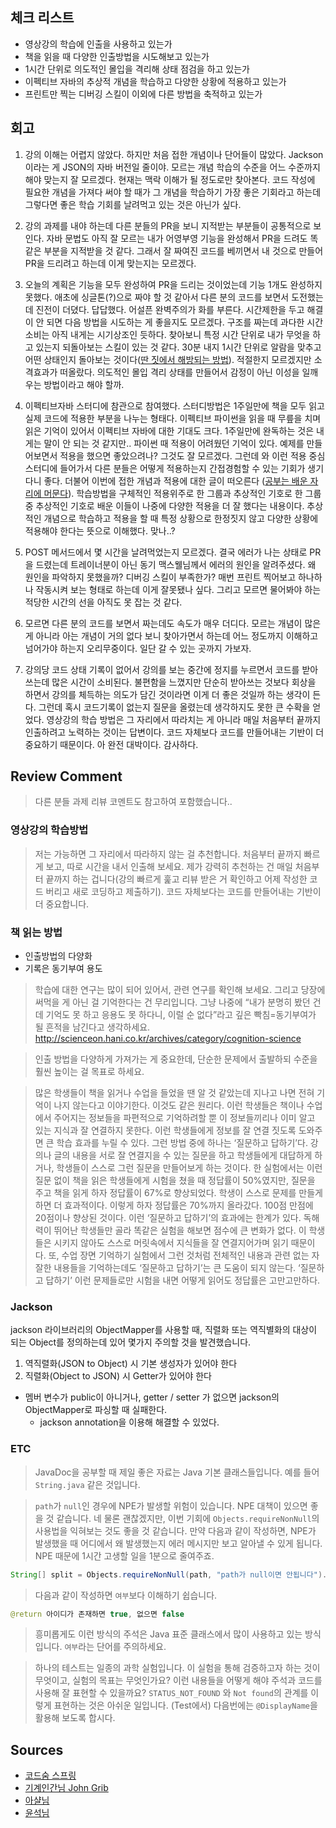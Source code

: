 ## 체크 리스트

- 영상강의 학습에 인출을 사용하고 있는가
- 책을 읽을 때 다양한 인출방법을 시도해보고 있는가
- 1시간 단위로 의도적인 몰입을 격리해 상태 점검을 하고 있는가
- 이펙티브 자바의 추상적 개념을 학습하고 다양한 상황에 적용하고 있는가
- 프린트만 찍는 디버깅 스킬이 이외에 다른 방법을 축적하고 있는가

## 회고
1) 강의 이해는 어렵지 않았다. 하지만 처음 접한 개념이나 단어들이 많았다. Jackson이라는 게 JSON의 자바 버전일 줄이야. 모르는 개념 학습의 수준을 어느 수준까지 해야 맞는지 잘 모르겠다. 현재는 맥락 이해가 될 정도로만 찾아본다. 코드 작성에 필요한 개념을 가져다 써야 할 때가 그 개념을 학습하기 가장 좋은 기회라고 하는데 그렇다면 좋은 학습 기회를 날려먹고 있는 것은 아닌가 싶다.

2) 강의 과제를 내야 하는데 다른 분들의 PR을 보니 지적받는 부분들이 공통적으로 보인다. 자바 문법도 아직 잘 모르는 내가 어영부영 기능을 완성해서 PR을 드려도 똑같은 부분을 지적받을 것 같다. 그래서 잘 짜여진 코드를 베끼면서 내 것으로 만들어 PR을 드리려고 하는데 이게 맞는지는 모르겠다.

3) 오늘의 계획은 기능을 모두 완성하여 PR을 드리는 것이었는데 기능 1개도 완성하지 못했다. 애초에 싱글톤(?)으로 짜야 할 것 같아서 다른 분의 코드를 보면서 도전했는데 진전이 더뎠다. 답답했다. 어설픈 완벽주의가 화를 부른다. 시간제한을 두고 해결이 안 되면 다음 방법을 시도하는 게 좋을지도 모르겠다. 구조를 짜는데 과다한 시간 소비는 아직 내게는 시기상조인 듯하다. 찾아보니 특정 시간 단위로 내가 무엇을 하고 있는지 되돌아보는 스킬이 있는 것 같다. 30분 내지 1시간 단위로 알람을 맞추고 어떤 상태인지 돌아보는 것이다([딴 짓에서 해방되는 방법](https://www.youtube.com/watch?v=ZEJnnRmmt0M)). 적절한지 모르겠지만 소격효과가 떠올랐다. 의도적인 몰입 격리 상태를 만들어서 감정이 아닌 이성을 일깨우는 방법이라고 해야 할까.

4) 이펙티브자바 스터디에 참관으로 참여했다. 스터디방법은 1주일만에 책을 모두 읽고 실제 코드에 적용한 부분을 나누는 형태다. 이펙티브 파이썬을 읽을 때 무릎을 치며 읽은 기억이 있어서 이펙티브 자바에 대한 기대도 크다. 1주일만에 완독하는 것은 내게는 말이 안 되는 것 같지만.. 파이썬 때 적용이 어려웠던 기억이 있다. 예제를 만들어보면서 적용을 했으면 좋았으려나? 그것도 잘 모르겠다. 그런데 와 이런 적용 중심 스터디에 들어가서 다른 분들은 어떻게 적용하는지 간접경험할 수 있는 기회가 생기다니 좋다. 더불어 이번에 접한 개념과 적용에 대한 글이 떠오른다 ([공부는 배운 자리에 머문다](http://scienceon.hani.co.kr/34498)). 학습방법을 구체적인 적용위주로 한 그룹과 추상적인 기호로 한 그룹 중 추상적인 기호로 배운 이들이 나중에 다양한 적용을 더 잘 했다는 내용이다. 추상적인 개념으로 학습하고 적용을 할 때 특정 상황으로 한정짓지 않고 다양한 상황에 적용해야 한다는 뜻으로 이해했다. 맞나..?

5) POST 메서드에서 몇 시간을 날려먹었는지 모르겠다. 결국 에러가 나는 상태로 PR을 드렸는데 트레이너분이 아닌 동기 맥스웰님께서 에러의 원인을 알려주셨다. 왜 원인을 파악하지 못했을까? 디버깅 스킬이 부족한가? 매번 프린트 찍어보고 하나하나 작동시켜 보는 형태로 하는데 이게 잘못됐나 싶다. 그리고 모르면 물어봐야 하는 적당한 시간의 선을 아직도 못 잡는 것 같다.

6) 모르면 다른 분의 코드를 보면서 짜는데도 속도가 매우 더디다. 모르는 개념이 많은 게 아니라 아는 개념이 거의 없다 보니 찾아가면서 하는데 어느 정도까지 이해하고 넘어가야 하는지 오리무중이다. 일단 갈 수 있는 곳까지 가보자.

7) 강의당 코드 상태 기록이 없어서 강의를 보는 중간에 정지를 누르면서 코드를 받아 쓰는데 많은 시간이 소비된다.  불편함을 느꼈지만 단순히 받아쓰는 것보다 회상을 하면서 강의를 체득하는 의도가 담긴 것이라면 이게 더 좋은 것일까 하는 생각이 든다. 그런데 혹시 코드기록이 없는지 질문을 올렸는데 생각하지도 못한 큰 수확을 얻었다. 영상강의 학습 방법은 그 자리에서 따라치는 게 아니라 매일 처음부터 끝까지 인출하려고 노력하는 것이는 답변이다. 코드 자체보다 코드를 만들어내는 기반이 더 중요하기 때문이다. 아 완전 대박이다. 감사하다.

## Review Comment

> 다른 분들 과제 리뷰 코멘트도 참고하여 포함했습니다..

### 영상강의 학습방법

> 저는 가능하면 그 자리에서 따라하지 않는 걸 추천합니다. 처음부터 끝까지 빠르게 보고, 따로 시간을 내서 인출해 보세요. 제가 강력히 추천하는 건 매일 처음부터 끝까지 하는 겁니다(강의 빠르게 훑고 리뷰 받은 거 확인하고 어제 작성한 코드 버리고 새로 코딩하고 제출하기). 코드 자체보다는 코드를 만들어내는 기반이 더 중요합니다.


### 책 읽는 방법
- 인출방법의 다양화
- 기록은 동기부여 용도

> 학습에 대한 연구는 많이 되어 있어서, 관련 연구를 확인해 보세요. 그리고 당장에 써먹을 게 아닌 걸 기억한다는 건 무리입니다. 그냥 나중에 “내가 분명히 봤던 건데 기억도 못 하고 응용도 못 하다니, 이럴 순 없다”라고 깊은 빡침=동기부여가 될 흔적을 남긴다고 생각하세요.
http://scienceon.hani.co.kr/archives/category/cognition-science

> 인출 방법을 다양하게 가져가는 게 중요한데, 단순한 문제에서 출발하되 수준을 훨씬 높이는 걸 목표로 하세요.

> 많은 학생들이 책을 읽거나 수업을 들었을 땐 알 것 같았는데 지나고 나면 전혀 기억이 나지 않는다고 이야기한다. 이것도 같은 원리다. 이런 학생들은 책이나 수업에서 주어지는 정보들을 파편적으로 기억하려할 뿐 이 정보들끼리나 이미 알고 있는 지식과 잘 연결하지 못한다. 이런 학생들에게 정보를 잘 연결 짓도록 도와주면 큰 학습 효과를 누릴 수 있다. 그런 방법 중에 하나는 ‘질문하고 답하기’다. 강의나 글의 내용을 서로 잘 연결지을 수 있는 질문을 하고 학생들에게 대답하게 하거나, 학생들이 스스로 그런 질문을 만들어보게 하는 것이다. 한 실험에서는 이런 질문 없이 책을 읽은 학생들에게 시험을 쳤을 때 정답률이 50%였지만, 질문을 주고 책을 읽게 하자 정답률이 67%로 향상되었다. 학생이 스스로 문제를 만들게 하면 더 효과적이다. 이렇게 하자 정답률은 70%까지 올라갔다. 100점 만점에 20점이나 향상된 것이다. 이런 ‘질문하고 답하기’의 효과에는 한계가 있다. 독해력이 뛰어난 학생들만 골라 똑같은 실험을 해보면 점수에 큰 변화가 없다. 이 학생들은 시키지 않아도 스스로 머릿속에서 지식들을 잘 연결지어가며 읽기 때문이다. 또, 수업 장면 기억하기 실험에서 그런 것처럼 전체적인 내용과 관련 없는 자잘한 내용들을 기억하는데도 ‘질문하고 답하기’는 큰 도움이 되지 않는다. ‘질문하고 답하기’ 이런 문제들로만 시험을 내면 어떻게 읽어도 정답률은 고만고만하다.


### Jackson
jackson 라이브러리의 ObjectMapper를 사용할 때, 직렬화 또는 역직별화의 대상이 되는 Object를 정의하는데 있어 몇가지 주의할 것을 발견했습니다.

1.  역직렬화(JSON to Object) 시 기본 생성자가 있어야 한다
2.  직렬화(Object to JSON) 시 Getter가 있어야 한다

-   멤버 변수가 public이 아니거나, getter / setter 가 없으면 jackson의 ObjectMapper로 파싱할 때 실패한다.
    -   jackson annotation을 이용해 해결할 수 있었다.

### ETC

> JavaDoc을 공부할 때 제일 좋은 자료는 Java 기본 클래스들입니다. 예를 들어 `String.java` 같은 것입니다.

>`path`가 `null`인 경우에 NPE가 발생할 위험이 있습니다. NPE 대책이 있으면 좋을 것 같습니다.
네 물론 괜찮겠지만, 이번 기회에 `Objects.requireNonNull`의 사용법을 익혀보는 것도 좋을 것 같습니다. 만약 다음과 같이 작성하면, NPE가 발생했을 때 어디에서 왜 발생했는지 에러 메시지만 보고 알아낼 수 있게 됩니다.  NPE 때문에 1시간 고생할 일을 1분으로 줄여주죠.
```java
String[] split = Objects.requireNonNull(path, "path가 null이면 안됩니다").split("/");
```

> 다음과 같이 작성하면 `여부`보다 이해하기 쉽습니다.
```java
@return 아이디가 존재하면 true, 없으면 false
```
> 흥미롭게도 이런 방식의 주석은 Java 표준 클래스에서 많이 사용하고 있는 방식입니다. `여부`라는 단어를 주의하세요.

> 하나의 테스트는 일종의 과학 실험입니다. 이 실험을 통해 검증하고자 하는 것이 무엇이고, 실험의 목표는 무엇인가요? 이런 내용들을 어떻게 해야 주석과 코드를 사용해 잘 표현할 수 있을까요?
> `STATUS_NOT_FOUND` 와 `Not found`의 관계를 이렇게 표현하는 것은 아쉬운 일입니다.
> (Test에서) 다음번에는 `@DisplayName`을 활용해 보도록 합시다.

## Sources

- [코드숨 스프링](https://www.codesoom.com/courses/spring)
- [기계인간님 John Grib](https://johngrib.github.io/)
- [아샬님](https://www.youtube.com/channel/UCLLncfeIYljE0o_yUw7MkcA)
- [윤석님](https://hannut91.github.io/)
